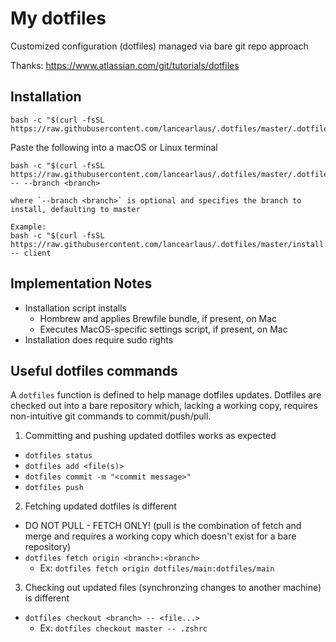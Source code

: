 # My dotfiles

Customized configuration (dotfiles) managed via bare git repo approach

Thanks: https://www.atlassian.com/git/tutorials/dotfiles

## Installation

    bash -c "$(curl -fsSL https://raw.githubusercontent.com/lancearlaus/.dotfiles/master/.dotfiles/install.sh)"

Paste the following into a macOS or Linux terminal

    bash -c "$(curl -fsSL https://raw.githubusercontent.com/lancearlaus/.dotfiles/master/.dotfiles/install.sh)" -- --branch <branch>

    where `--branch <branch>` is optional and specifies the branch to install, defaulting to master

    Example:
    bash -c "$(curl -fsSL https://raw.githubusercontent.com/lancearlaus/.dotfiles/master/install.sh)" -- client

## Implementation Notes

* Installation script installs
  * Hombrew and applies Brewfile bundle, if present, on Mac
  * Executes MacOS-specific settings script, if present, on Mac
* Installation does require sudo rights


## Useful dotfiles commands

A `dotfiles` function is defined to help manage dotfiles updates. 
Dotfiles are checked out into a bare repository which, lacking a working copy, requires non-intuitive git commands to commit/push/pull.

1. Committing and pushing updated dotfiles works as expected
  * `dotfiles status`
  * `dotfiles add <file(s)>`
  * `dotfiles commit -m "<commit message>"`
  * `dotfiles push`
2. Fetching updated dotfiles is different
  * DO NOT PULL - FETCH ONLY! (pull is the combination of fetch and merge and requires a working copy which doesn't exist for a bare repository)
  * `dotfiles fetch origin <branch>:<branch>`
    * Ex: `dotfiles fetch origin dotfiles/main:dotfiles/main`
3. Checking out updated files (synchronzing changes to another machine) is different
  * `dotfiles checkout <branch> -- <file...>`
    * Ex: `dotfiles checkout master -- .zshrc`
